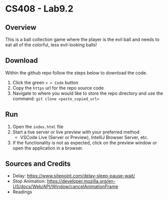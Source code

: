 # CS408 - Lab9.2

## Overview

This is a ball collection game where the player is the evil ball and needs to eat all of the colorful, less evil-looking balls!

## Download

Within the github repo follow the steps below to download the code.

1. Click the green `< > Code` button
2. Copy the `https` url for the repo source code
3. Navigate to where you would like to store the repo directory and use the command: `git clone <paste_copied_url>`

## Run

1. Open the `index.html` file
2. Start a live server or live preview with your preferred method
   - VSCode Live (Server or Preview), IntelliJ Browser Server, etc.
3. If the functionality is not as expected, click on the preview window or open the application in a browser.

## Sources and Credits

- Delay: <https://www.sitepoint.com/delay-sleep-pause-wait/>
- Stop Animation: <https://developer.mozilla.org/en-US/docs/Web/API/Window/cancelAnimationFrame>
- Readings
